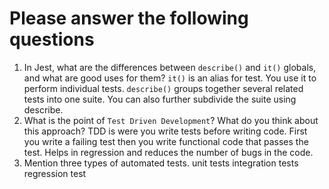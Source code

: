 # Please answer the following questions

1.  In Jest, what are the differences between `describe()` and `it()` globals, and what are good uses for them?
`it()` is an alias for test. You use it to perform individual tests.
`describe()` groups together several related tests into one suite. You can also further subdivide the suite using describe. 
2.  What is the point of `Test Driven Development`? What do you think about this approach?
TDD is were you write tests before writing code. First you write a failing test then you write functional code that passes the test. Helps in regression and reduces the number of bugs in the code. 
3.  Mention three types of automated tests.
unit tests
integration tests
regression test